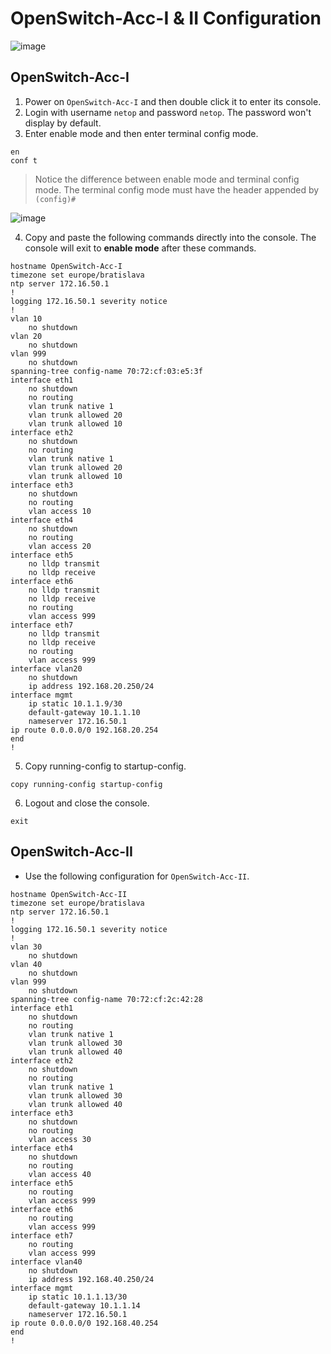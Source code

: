# OpenSwitch-Acc-I & II Configuration

![image](https://user-images.githubusercontent.com/69375071/210249340-0f4eab71-cb6c-41c2-b9e4-4e8c8be6caa5.png)

## OpenSwitch-Acc-I

1. Power on `OpenSwitch-Acc-I` and then double click it to enter its console.
2. Login with username `netop` and password `netop`. The password won't display by default.
3. Enter enable mode and then enter terminal config mode.

```
en
conf t
```

> Notice the difference between enable mode and terminal config mode. The terminal config mode must have the header appended by `(config)#`

![image](https://user-images.githubusercontent.com/69375071/210293414-ca1baf79-ec91-413e-aea1-e922cc6e0b85.png)

4. Copy and paste the following commands directly into the console. The console will exit to **enable mode** after these commands.

```
hostname OpenSwitch-Acc-I
timezone set europe/bratislava
ntp server 172.16.50.1
!
logging 172.16.50.1 severity notice
!
vlan 10
    no shutdown
vlan 20
    no shutdown
vlan 999
    no shutdown
spanning-tree config-name 70:72:cf:03:e5:3f
interface eth1 
    no shutdown
    no routing
    vlan trunk native 1
    vlan trunk allowed 20
    vlan trunk allowed 10
interface eth2 
    no shutdown
    no routing
    vlan trunk native 1
    vlan trunk allowed 20
    vlan trunk allowed 10
interface eth3 
    no shutdown
    no routing
    vlan access 10
interface eth4 
    no shutdown
    no routing
    vlan access 20
interface eth5
    no lldp transmit
    no lldp receive
interface eth6
    no lldp transmit
    no lldp receive
    no routing
    vlan access 999
interface eth7
    no lldp transmit
    no lldp receive
    no routing
    vlan access 999
interface vlan20 
    no shutdown
    ip address 192.168.20.250/24
interface mgmt
    ip static 10.1.1.9/30
    default-gateway 10.1.1.10
    nameserver 172.16.50.1
ip route 0.0.0.0/0 192.168.20.254
end
!
```

5. Copy running-config to startup-config.

```
copy running-config startup-config
```

6. Logout and close the console.

```
exit
```

## OpenSwitch-Acc-II

- Use the following configuration for `OpenSwitch-Acc-II`.

```
hostname OpenSwitch-Acc-II
timezone set europe/bratislava
ntp server 172.16.50.1
!
logging 172.16.50.1 severity notice
!
vlan 30
    no shutdown
vlan 40
    no shutdown
vlan 999
    no shutdown
spanning-tree config-name 70:72:cf:2c:42:28
interface eth1 
    no shutdown
    no routing
    vlan trunk native 1
    vlan trunk allowed 30
    vlan trunk allowed 40
interface eth2 
    no shutdown
    no routing
    vlan trunk native 1
    vlan trunk allowed 30
    vlan trunk allowed 40
interface eth3 
    no shutdown
    no routing
    vlan access 30
interface eth4 
    no shutdown
    no routing
    vlan access 40
interface eth5
    no routing
    vlan access 999
interface eth6
    no routing
    vlan access 999
interface eth7
    no routing
    vlan access 999
interface vlan40 
    no shutdown
    ip address 192.168.40.250/24
interface mgmt
    ip static 10.1.1.13/30
    default-gateway 10.1.1.14
    nameserver 172.16.50.1
ip route 0.0.0.0/0 192.168.40.254
end
!
```
